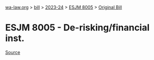 [wa-law.org](/) > [bill](/bill/) > [2023-24](/bill/2023-24/) > [ESJM 8005](/bill/2023-24/esjm/8005/) > [Original Bill](/bill/2023-24/esjm/8005/1/)

# ESJM 8005 - De-risking/financial inst.

[Source](http://lawfilesext.leg.wa.gov/biennium/2023-24/Pdf/Bills/Senate%20Joint%20Memorials/8005-De-risking-financial%20inst..pdf)
